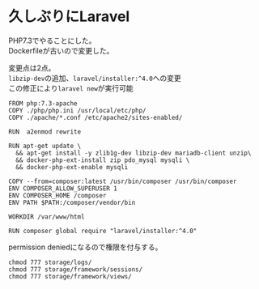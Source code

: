 # 久しぶりにLaravel
PHP7.3でやることにした。   
Dockerfileが古いので変更した。   

変更点は2点。   
`libzip-dev`の追加、`laravel/installer:^4.0`への変更    
この修正により`laravel new`が実行可能   

```
FROM php:7.3-apache
COPY ./php/php.ini /usr/local/etc/php/
COPY ./apache/*.conf /etc/apache2/sites-enabled/

RUN  a2enmod rewrite

RUN apt-get update \
  && apt-get install -y zlib1g-dev libzip-dev mariadb-client unzip\
  && docker-php-ext-install zip pdo_mysql mysqli \
  && docker-php-ext-enable mysqli

COPY --from=composer:latest /usr/bin/composer /usr/bin/composer
ENV COMPOSER_ALLOW_SUPERUSER 1
ENV COMPOSER_HOME /composer
ENV PATH $PATH:/composer/vendor/bin

WORKDIR /var/www/html

RUN composer global require "laravel/installer:^4.0"
```

permission deniedになるので権限を付与する。   
```
chmod 777 storage/logs/
chmod 777 storage/framework/sessions/
chmod 777 storage/framework/views/
```